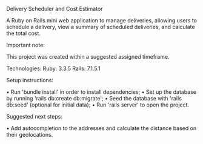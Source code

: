 Delivery Scheduler and Cost Estimator

A Ruby on Rails mini web application to manage deliveries, allowing users to schedule a delivery, view a summary of scheduled deliveries, and calculate the total cost.

Important note:

This project was created within a suggested assigned timeframe.

Technologies:
Ruby: 3.3.5
Rails: 7.1.5.1

Setup instructions:

• Run 'bundle install' in order to install dependencies;
• Set up the database by running 'rails db:create db:migrate';
• Seed the database with 'rails db:seed' (optional for initial data);
• Run 'rails server' to open the project.

Suggested next steps:

• Add autocompletion to the addresses and calculate the distance based on their geolocations.
